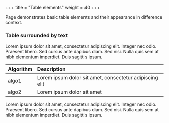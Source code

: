 +++
title = "Table elements"
weight = 40
+++

Page demonstrates basic table elements and their appearance in difference context. 

### Table surrounded by text

Lorem ipsum dolor sit amet, consectetur adipiscing elit. Integer nec odio. Praesent libero. Sed cursus ante dapibus diam. Sed nisi. Nulla quis sem at nibh elementum imperdiet. Duis sagittis ipsum.

| Algorithm | Description |
|:--|:--|
| algo1     | Lorem ipsum dolor sit amet, consectetur adipiscing elit |
| algo2     | Lorem ipsum dolor sit amet |

Lorem ipsum dolor sit amet, consectetur adipiscing elit. Integer nec odio. Praesent libero. Sed cursus ante dapibus diam. Sed nisi. Nulla quis sem at nibh elementum imperdiet. Duis sagittis ipsum.

